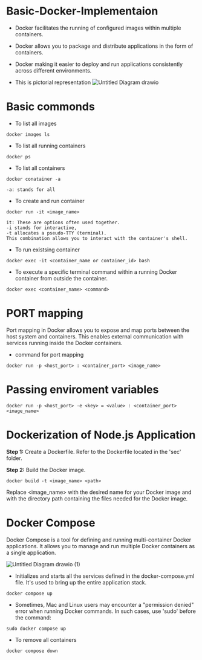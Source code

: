 # Basic-Docker-Implementaion

* Docker facilitates the running of configured images within multiple containers.
* Docker allows you to package and distribute applications in the form of containers.
* Docker making it easier to deploy and run applications consistently across different environments.

* This is pictorial representation
![Untitled Diagram drawio](https://github.com/NishantSatere/Basic-Docker-Implementaion/assets/100207648/0f291c18-1f09-4e31-8ac7-55c54bdb8d05)

# Basic commonds

* To list all images
```docker
docker images ls
```

* To list all running containers
``` docker
docker ps
```
* To list all containers
```docker
docker conatainer -a

-a: stands for all
```

* To create and run container
```docker
docker run -it <image_name>

it: These are options often used together.
-i stands for interactive,
-t allocates a pseudo-TTY (terminal).
This combination allows you to interact with the container's shell.
```
* To run existsing container
```docker
docker exec -it <container_name or container_id> bash
```
* To execute a specific terminal command within a running Docker container from outside the container.
```docker
docker exec <container_name> <command>
```

# PORT mapping

Port mapping in Docker allows you to expose and map ports between the host system and containers. This enables external communication with services running inside the Docker containers. 

* command for port mapping
```docker
docker run -p <host_port> : <container_port> <image_name>
```

# Passing enviroment variables
```docker
docker run -p <host_port> -e <key> = <value> : <container_port> <image_name>
```

# Dockerization of Node.js Application

**Step 1:** Create a Dockerfile. Refer to the Dockerfile located in the 'sec' folder.

**Step 2:** Build the Docker image.

```docker
docker build -t <image_name> <path>
```
Replace <image_name> with the desired name for your Docker image and <path> with the directory path containing the files needed for the Docker image.

# Docker Compose

Docker Compose is a tool for defining and running multi-container Docker applications. It allows you to manage and run multiple Docker containers as a single application.


![Untitled Diagram drawio (1)](https://github.com/NishantSatere/Basic-Docker-Implementaion/assets/100207648/548b0878-bd45-4a3b-b59e-edfef3661be2)

*  Initializes and starts all the services defined in the docker-compose.yml file. It's used to bring up the entire application stack.
```docker
docker compose up
```

* Sometimes, Mac and Linux users may encounter a "permission denied" error when running Docker commands. In such cases, use 'sudo' before the command:
```docker
sudo docker compose up
```

* To remove all containers
```docker
docker compose down
```
